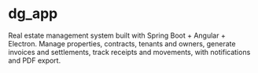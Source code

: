 # dg_app
Real estate management system built with Spring Boot + Angular + Electron. Manage properties, contracts, tenants and owners, generate invoices and settlements, track receipts and movements, with notifications and PDF export.
